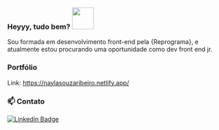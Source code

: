 ### Heyyy, tudo bem? <img src='https://media.giphy.com/media/lRLzrbhmh5pFf4jOga/giphy.gif' width='50'>

Sou formada em desenvolvimento front-end pela {Reprograma}, e atualmente estou procurando uma oportunidade como dev front end jr.

### Portfólio
Link: https://naylasouzaribeiro.netlify.app/ 

### 📫 Contato
[![Linkedin Badge](https://img.shields.io/badge/-linkedIn-blue?style=flat-square&logo=Linkedin&logoColor=white&link=https://www.linkedin.com/in/https://www.linkedin.com/in/naylasouzaribeiro//)](https://www.linkedin.com/in/naylasouzaribeiro/)
